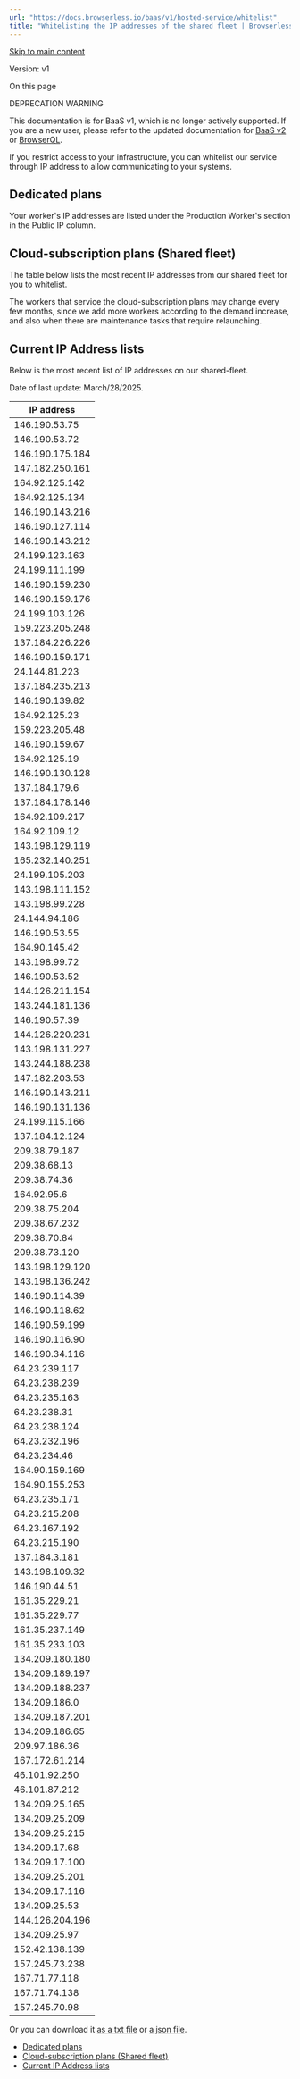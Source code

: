 ```yaml
---
url: "https://docs.browserless.io/baas/v1/hosted-service/whitelist"
title: "Whitelisting the IP addresses of the shared fleet | Browserless.io"
---
```


[Skip to main content](https://docs.browserless.io/baas/v1/hosted-service/whitelist#__docusaurus_skipToContent_fallback)

Version: v1

On this page

DEPRECATION WARNING

This documentation is for BaaS v1, which is no longer actively supported. If you are a new user, please refer to the updated documentation for [BaaS v2](https://docs.browserless.io/baas/troubleshooting/whitelisting-ips) or [BrowserQL](https://docs.browserless.io/browserql/start).

If you restrict access to your infrastructure, you can whitelist our service through IP address to allow communicating to your systems.

## Dedicated plans [​](https://docs.browserless.io/baas/v1/hosted-service/whitelist\#dedicated-plans "Direct link to Dedicated plans")

Your worker's IP addresses are listed under the Production Worker's section in the Public IP column.

## Cloud-subscription plans (Shared fleet) [​](https://docs.browserless.io/baas/v1/hosted-service/whitelist\#cloud-subscription-plans-shared-fleet "Direct link to Cloud-subscription plans (Shared fleet)")

The table below lists the most recent IP addresses from our shared fleet for you to whitelist.

The workers that service the cloud-subscription plans may change every few months, since we add more workers according to the demand increase, and also when there are maintenance tasks that require relaunching.

## Current IP Address lists [​](https://docs.browserless.io/baas/v1/hosted-service/whitelist\#current-ip-address-lists "Direct link to Current IP Address lists")

Below is the most recent list of IP addresses on our shared-fleet.

Date of last update: March/28/2025.

| IP address |
| --- |
| 146.190.53.75 |
| 146.190.53.72 |
| 146.190.175.184 |
| 147.182.250.161 |
| 164.92.125.142 |
| 164.92.125.134 |
| 146.190.143.216 |
| 146.190.127.114 |
| 146.190.143.212 |
| 24.199.123.163 |
| 24.199.111.199 |
| 146.190.159.230 |
| 146.190.159.176 |
| 24.199.103.126 |
| 159.223.205.248 |
| 137.184.226.226 |
| 146.190.159.171 |
| 24.144.81.223 |
| 137.184.235.213 |
| 146.190.139.82 |
| 164.92.125.23 |
| 159.223.205.48 |
| 146.190.159.67 |
| 164.92.125.19 |
| 146.190.130.128 |
| 137.184.179.6 |
| 137.184.178.146 |
| 164.92.109.217 |
| 164.92.109.12 |
| 143.198.129.119 |
| 165.232.140.251 |
| 24.199.105.203 |
| 143.198.111.152 |
| 143.198.99.228 |
| 24.144.94.186 |
| 146.190.53.55 |
| 164.90.145.42 |
| 143.198.99.72 |
| 146.190.53.52 |
| 144.126.211.154 |
| 143.244.181.136 |
| 146.190.57.39 |
| 144.126.220.231 |
| 143.198.131.227 |
| 143.244.188.238 |
| 147.182.203.53 |
| 146.190.143.211 |
| 146.190.131.136 |
| 24.199.115.166 |
| 137.184.12.124 |
| 209.38.79.187 |
| 209.38.68.13 |
| 209.38.74.36 |
| 164.92.95.6 |
| 209.38.75.204 |
| 209.38.67.232 |
| 209.38.70.84 |
| 209.38.73.120 |
| 143.198.129.120 |
| 143.198.136.242 |
| 146.190.114.39 |
| 146.190.118.62 |
| 146.190.59.199 |
| 146.190.116.90 |
| 146.190.34.116 |
| 64.23.239.117 |
| 64.23.238.239 |
| 64.23.235.163 |
| 64.23.238.31 |
| 64.23.238.124 |
| 64.23.232.196 |
| 64.23.234.46 |
| 164.90.159.169 |
| 164.90.155.253 |
| 64.23.235.171 |
| 64.23.215.208 |
| 64.23.167.192 |
| 64.23.215.190 |
| 137.184.3.181 |
| 143.198.109.32 |
| 146.190.44.51 |
| 161.35.229.21 |
| 161.35.229.77 |
| 161.35.237.149 |
| 161.35.233.103 |
| 134.209.180.180 |
| 134.209.189.197 |
| 134.209.188.237 |
| 134.209.186.0 |
| 134.209.187.201 |
| 134.209.186.65 |
| 209.97.186.36 |
| 167.172.61.214 |
| 46.101.92.250 |
| 46.101.87.212 |
| 134.209.25.165 |
| 134.209.25.209 |
| 134.209.25.215 |
| 134.209.17.68 |
| 134.209.17.100 |
| 134.209.25.201 |
| 134.209.17.116 |
| 134.209.25.53 |
| 144.126.204.196 |
| 134.209.25.97 |
| 152.42.138.139 |
| 157.245.73.238 |
| 167.71.77.118 |
| 167.71.74.138 |
| 157.245.70.98 |

Or you can download it [as a txt file](https://docs.browserless.io/assets/files/ips-a37a4fd5146bde60402d7c270401ce97.txt) or [a json file](https://docs.browserless.io/assets/files/ips-8e7fda4a41344669859fb22b4df54d56.json).

- [Dedicated plans](https://docs.browserless.io/baas/v1/hosted-service/whitelist#dedicated-plans)
- [Cloud-subscription plans (Shared fleet)](https://docs.browserless.io/baas/v1/hosted-service/whitelist#cloud-subscription-plans-shared-fleet)
- [Current IP Address lists](https://docs.browserless.io/baas/v1/hosted-service/whitelist#current-ip-address-lists)
